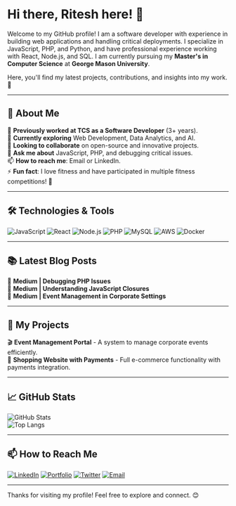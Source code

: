 # Hi there, Ritesh here! 👋

Welcome to my GitHub profile! I am a software developer with experience in building web applications and handling critical deployments. I specialize in JavaScript, PHP, and Python, and have professional experience working with React, Node.js, and SQL. I am currently pursuing my **Master's in Computer Science** at **George Mason University**.

Here, you'll find my latest projects, contributions, and insights into my work. 🚀

---

## 🌟 About Me

🔭 **Previously worked at TCS as a Software Developer** (3+ years).  
🌱 **Currently exploring** Web Development, Data Analytics, and AI.  
👯 **Looking to collaborate** on open-source and innovative projects.  
💬 **Ask me about** JavaScript, PHP, and debugging critical issues.  
📫 **How to reach me**: Email or LinkedIn.  
⚡ **Fun fact**: I love fitness and have participated in multiple fitness competitions! 💪

---

## 🛠️ Technologies & Tools

![JavaScript](https://img.shields.io/badge/-JavaScript-F7DF1E?style=for-the-badge&logo=javascript&logoColor=black) ![React](https://img.shields.io/badge/-React-61DAFB?style=for-the-badge&logo=react&logoColor=black) ![Node.js](https://img.shields.io/badge/-Node.js-339933?style=for-the-badge&logo=node.js&logoColor=white) ![PHP](https://img.shields.io/badge/-PHP-777BB4?style=for-the-badge&logo=php&logoColor=white) ![MySQL](https://img.shields.io/badge/-MySQL-4479A1?style=for-the-badge&logo=mysql&logoColor=white) ![AWS](https://img.shields.io/badge/-AWS-FF9900?style=for-the-badge&logo=amazonaws&logoColor=white) ![Docker](https://img.shields.io/badge/-Docker-2496ED?style=for-the-badge&logo=docker&logoColor=white)

---

## 📚 Latest Blog Posts

📖 **Medium | Debugging PHP Issues**  
📖 **Medium | Understanding JavaScript Closures**  
📖 **Medium | Event Management in Corporate Settings**

---

## 🌱 My Projects

🎬 **Event Management Portal** - A system to manage corporate events efficiently.  
🛒 **Shopping Website with Payments** - Full e-commerce functionality with payments integration.

---

## 📈 GitHub Stats

![GitHub Stats](https://github-readme-stats.vercel.app/api?username=riteshsandbhor&show_icons=true&theme=dark)  
![Top Langs](https://github-readme-stats.vercel.app/api/top-langs/?username=riteshsandbhor&layout=compact)

---

## 📫 How to Reach Me

[![LinkedIn](https://img.shields.io/badge/-LinkedIn-0077B5?style=for-the-badge&logo=linkedin&logoColor=white)](https://linkedin.com/in/riteshsandbhor) [![Portfolio](https://img.shields.io/badge/-Portfolio-000000?style=for-the-badge&logo=codepen&logoColor=white)]([https://riteshsandbhor.github.io/riteshsandbhor/]) [![Twitter](https://img.shields.io/badge/-Twitter-1DA1F2?style=for-the-badge&logo=twitter&logoColor=white)](https://x.com/RSandbh) [![Email](https://img.shields.io/badge/-Email-D14836?style=for-the-badge&logo=gmail&logoColor=white)](mailto:ritesh.sandbhor14@gmail.com)

---

Thanks for visiting my profile! Feel free to explore and connect. 😊
